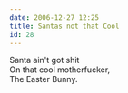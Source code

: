 ```yaml
---
date: 2006-12-27 12:25
title: Santas not that Cool
id: 28
---
```

Santa ain't got shit<br>
On that cool motherfucker, <br>
The Easter Bunny.
